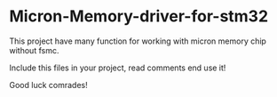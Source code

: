 # Micron-Memory-driver-for-stm32
This project have many function for working with micron memory chip without fsmc.

Include this files in your project, read comments end use it! 

Good luck comrades!
